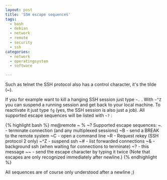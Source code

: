 ```yaml
---
layout: post
title: 'SSH escape sequences'
tags:
  - bash
  - debian
  - network
  - remote
  - security
  - ssh
categories:
  - network
  - operatingsystem
  - software

---
```


Such as telnet the SSH protocol also has a control character, it's the tilde (~).

If you for example want to kill a hanging SSH session just type  `~.` . With  `~^Z`  you can suspend a running session and get back to your local machine. To reactivate it just type  `fg`  (yes, the SSH session is also just a job).
All supported escape sequences will be listed with  `~?` :


{% highlight bash %}
me@remote ~ % ~?
Supported escape sequences:
  ~.  - terminate connection (and any multiplexed sessions)
  ~B  - send a BREAK to the remote system
  ~C  - open a command line
  ~R  - Request rekey (SSH protocol 2 only)
  ~^Z - suspend ssh
  ~#  - list forwarded connections
  ~&  - background ssh (when waiting for connections to terminate)
  ~?  - this message
  ~~  - send the escape character by typing it twice
(Note that escapes are only recognized immediately after newline.)
{% endhighlight %}



All sequences are of course only understood after a newline ;)
